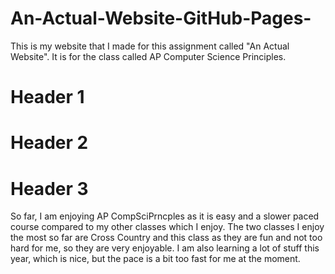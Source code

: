 # An-Actual-Website-GitHub-Pages-
This is my website that I made for this assignment called "An Actual Website". It is for the class called AP Computer Science Principles.
# Header 1
# Header 2
# Header 3
So far, I am enjoying AP CompSciPrncples as it is easy and a slower paced course compared to my other classes which I enjoy. The two classes I enjoy the most so far are Cross Country and this class as they are fun and not too hard for me, so they are very enjoyable. I am also learning a lot of stuff this year, which is nice, but the pace is a bit too fast for me at the moment.
